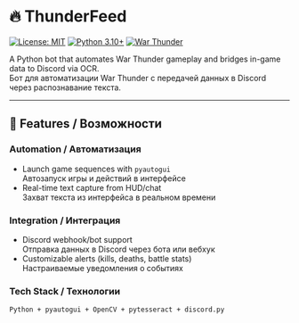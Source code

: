 # 🔥 ThunderFeed 

[![License: MIT](https://img.shields.io/badge/License-MIT-yellow.svg)](https://opensource.org/licenses/MIT)
[![Python 3.10+](https://img.shields.io/badge/Python-3.10%2B-blue)](https://www.python.org/)
[![War Thunder](https://img.shields.io/badge/Game-War_Thunder-red)](https://warthunder.com/)

A Python bot that automates War Thunder gameplay and bridges in-game data to Discord via OCR.  
Бот для автоматизации War Thunder с передачей данных в Discord через распознавание текста.

---

## 🌟 Features / Возможности
### **Automation / Автоматизация**
- Launch game sequences with `pyautogui`  
  Автозапуск игры и действий в интерфейсе
- Real-time text capture from HUD/chat  
  Захват текста из интерфейса в реальном времени

### **Integration / Интеграция**
- Discord webhook/bot support  
  Отправка данных в Discord через бота или вебхук
- Customizable alerts (kills, deaths, battle stats)  
  Настраиваемые уведомления о событиях

### **Tech Stack / Технологии**
```bash
Python + pyautogui + OpenCV + pytesseract + discord.py
